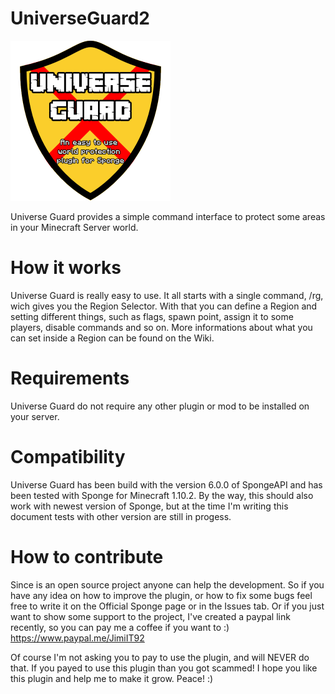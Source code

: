 # UniverseGuard2 
<img width=256px height=256px src="logo.png"/>

Universe Guard provides a simple command interface to protect some areas in your Minecraft Server world. 

# How it works
Universe Guard is really easy to use. It all starts with a single command, /rg, wich gives you the Region Selector.
With that you can define a Region and setting different things, such as flags, spawn point, assign it to some players, disable commands
and so on. More informations about what you can set inside a Region can be found on the Wiki.

# Requirements
Universe Guard do not require any other plugin or mod to be installed on your server. 

# Compatibility
Universe Guard has been build with the version 6.0.0 of SpongeAPI and has been tested with Sponge for Minecraft 1.10.2. By the way, this
should also work with newest version of Sponge, but at the time I'm writing this document tests with other version are still in progess.

# How to contribute
Since is an open source project anyone can help the development. So if you have any idea on how to improve the plugin, 
or how to fix some bugs feel free to write it on the Official Sponge page or in the Issues tab.
Or if you just want to show some support to the project, I've created a paypal link recently, so you can pay me a coffee if you want to :)
https://www.paypal.me/JimiIT92

Of course I'm not asking you to pay to use the plugin, and will NEVER do that. If you payed to use this plugin than you got scammed!
I hope you like this plugin and help me to make it grow. Peace! :) 
